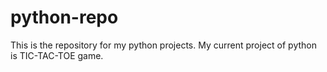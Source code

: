 # python-repo
This is the repository for my python projects.
My current project of python is TIC-TAC-TOE game.
